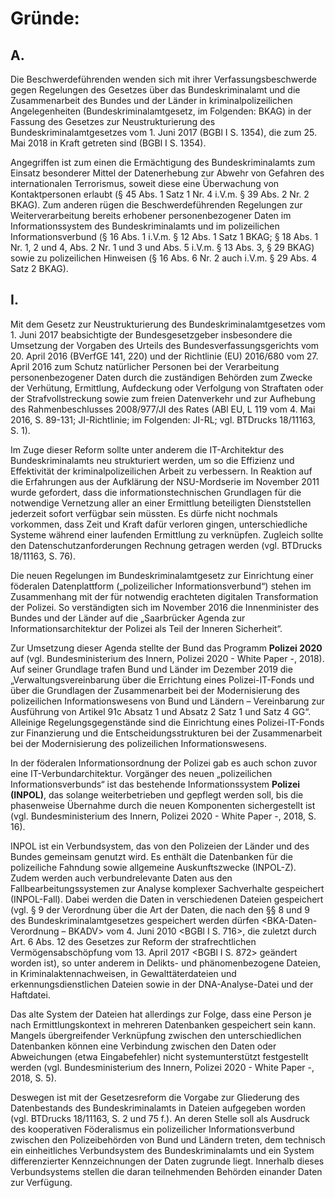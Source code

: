 # Gründe:

## A.

Die Beschwerdeführenden wenden sich mit ihrer Verfassungsbeschwerde gegen Regelungen des Gesetzes über das Bundeskriminalamt und die Zusammenarbeit des Bundes und der Länder in kriminalpolizeilichen Angelegenheiten (Bundeskriminalamtgesetz, im Folgenden: BKAG) in der Fassung des Gesetzes zur Neustrukturierung des Bundeskriminalamtgesetzes vom 1. Juni 2017 (BGBl I S. 1354), die zum 25. Mai 2018 in Kraft getreten sind (BGBl I S. 1354). 

Angegriffen ist zum einen die Ermächtigung des Bundeskriminalamts zum Einsatz besonderer Mittel der Datenerhebung zur Abwehr von Gefahren des internationalen Terrorismus, soweit diese eine Überwachung von Kontaktpersonen erlaubt (§ 45 Abs. 1 Satz 1 Nr. 4 i.V.m. § 39 Abs. 2 Nr. 2 BKAG). Zum anderen rügen die Beschwerdeführenden Regelungen zur Weiterverarbeitung bereits erhobener personenbezogener Daten im Informationssystem des Bundeskriminalamts und im polizeilichen Informationsverbund (§ 16 Abs. 1 i.V.m. § 12 Abs. 1 Satz 1 BKAG; § 18 Abs. 1 Nr. 1, 2 und 4, Abs. 2 Nr. 1 und 3 und Abs. 5 i.V.m. § 13 Abs. 3, § 29 BKAG) sowie zu polizeilichen Hinweisen (§ 16 Abs. 6 Nr. 2 auch i.V.m. § 29 Abs. 4 Satz 2 BKAG).

## I.

Mit dem Gesetz zur Neustrukturierung des Bundeskriminalamtgesetzes vom 1. Juni 2017 beabsichtigte der Bundesgesetzgeber insbesondere die Umsetzung der Vorgaben des Urteils des Bundesverfassungsgerichts vom 20. April 2016 (BVerfGE 141, 220) und der Richtlinie (EU) 2016/680 vom 27. April 2016 zum Schutz natürlicher Personen bei der Verarbeitung personenbezogener Daten durch die zuständigen Behörden zum Zwecke der Verhütung, Ermittlung, Aufdeckung oder Verfolgung von Straftaten oder der Strafvollstreckung sowie zum freien Datenverkehr und zur Aufhebung des Rahmenbeschlusses 2008/977/JI des Rates (ABl EU, L 119 vom 4. Mai 2016, S. 89-131; JI-Richtlinie; im Folgenden: JI-RL; vgl. BTDrucks 18/11163, S. 1). 

Im Zuge dieser Reform sollte unter anderem die IT-Architektur des Bundeskriminalamts neu strukturiert werden, um so die Effizienz und Effektivität der kriminalpolizeilichen Arbeit zu verbessern. In Reaktion auf die Erfahrungen aus der Aufklärung der NSU-Mordserie im November 2011 wurde gefordert, dass die informationstechnischen Grundlagen für die notwendige Vernetzung aller an einer Ermittlung beteiligten Dienststellen jederzeit sofort verfügbar sein müssten. Es dürfe nicht nochmals vorkommen, dass Zeit und Kraft dafür verloren gingen, unterschiedliche Systeme während einer laufenden Ermittlung zu verknüpfen. Zugleich sollte den Datenschutzanforderungen Rechnung getragen werden (vgl. BTDrucks 18/11163, S. 76).

Die neuen Regelungen im Bundeskriminalamtgesetz zur Einrichtung einer föderalen Datenplattform („polizeilicher Informationsverbund“) stehen im Zusammenhang mit der für notwendig erachteten digitalen Transformation der Polizei. So verständigten sich im November 2016 die Innenminister des Bundes und der Länder auf die „Saarbrücker Agenda zur Informationsarchitektur der Polizei als Teil der Inneren Sicherheit“. 

Zur Umsetzung dieser Agenda stellte der Bund das Programm **Polizei 2020** auf (vgl. Bundesministerium des Innern, Polizei 2020 - White Paper -, 2018). Auf seiner Grundlage trafen Bund und Länder im Dezember 2019 die „Verwaltungsvereinbarung über die Errichtung eines Polizei-IT-Fonds und über die Grundlagen der Zusammenarbeit bei der Modernisierung des polizeilichen Informationswesens von Bund und Ländern – Vereinbarung zur Ausführung von Artikel 91c Absatz 1 und Absatz 2 Satz 1 und Satz 4 GG“. Alleinige Regelungsgegenstände sind die Einrichtung eines Polizei-IT-Fonds zur Finanzierung und die Entscheidungsstrukturen bei der Zusammenarbeit bei der Modernisierung des polizeilichen Informationswesens.

In der föderalen Informationsordnung der Polizei gab es auch schon zuvor eine IT-Verbundarchitektur. Vorgänger des neuen „polizeilichen Informationsverbunds“ ist das bestehende Informationssystem **Polizei (INPOL)**, das solange weiterbetrieben und gepflegt werden soll, bis die phasenweise Übernahme durch die neuen Komponenten sichergestellt ist (vgl. Bundesministerium des Innern, Polizei 2020 - White Paper -, 2018, S. 16). 

INPOL ist ein Verbundsystem, das von den Polizeien der Länder und des Bundes gemeinsam genutzt wird. Es enthält die Datenbanken für die polizeiliche Fahndung sowie allgemeine Auskunftszwecke (INPOL-Z). Zudem werden auch verbundrelevante Daten aus den Fallbearbeitungssystemen zur Analyse komplexer Sachverhalte gespeichert (INPOL-Fall). Dabei werden die Daten in verschiedenen Dateien gespeichert (vgl. § 9 der Verordnung über die Art der Daten, die nach den §§ 8 und 9 des Bundeskriminalamtgesetzes gespeichert werden dürfen <BKA-Daten-Verordnung – BKADV> vom 4. Juni 2010 <BGBl I S. 716>, die zuletzt durch Art. 6 Abs. 12 des Gesetzes zur Reform der strafrechtlichen Vermögensabschöpfung vom 13. April 2017 <BGBl I S. 872> geändert worden ist), so unter anderem in Delikts- und phänomenbezogene Dateien, in Kriminalaktennachweisen, in Gewalttäterdateien und erkennungsdienstlichen Dateien sowie in der DNA-Analyse-Datei und der Haftdatei. 

Das alte System der Dateien hat allerdings zur Folge, dass eine Person je nach Ermittlungskontext in mehreren Datenbanken gespeichert sein kann. Mangels übergreifender Verknüpfung zwischen den unterschiedlichen Datenbanken können eine Verbindung zwischen den Daten oder Abweichungen (etwa Eingabefehler) nicht systemunterstützt festgestellt werden (vgl. Bundesministerium des Innern, Polizei 2020 - White Paper -, 2018, S. 5). 

Deswegen ist mit der Gesetzesreform die Vorgabe zur Gliederung des Datenbestands des Bundeskriminalamts in Dateien aufgegeben worden (vgl. BTDrucks 18/11163, S. 2 und 75 f.). An deren Stelle soll als Ausdruck des kooperativen Föderalismus ein polizeilicher Informationsverbund zwischen den Polizeibehörden von Bund und Ländern treten, dem technisch ein einheitliches Verbundsystem des Bundeskriminalamts und ein System differenzierter Kennzeichnungen der Daten zugrunde liegt. Innerhalb dieses Verbundsystems stellen die daran teilnehmenden Behörden einander Daten zur Verfügung.
